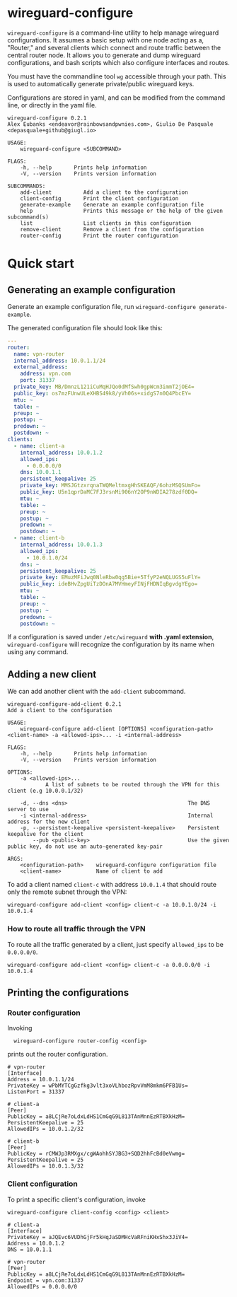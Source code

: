# wireguard-configure

`wireguard-configure` is a command-line utility to help manage wireguard configurations. It assumes a basic setup with one node acting as a, "Router," and several clients which connect and route traffic between the central router node. It allows you to generate and dump wireguard configurations, and bash scripts which also configure interfaces and routes.

You must have the commandline tool `wg` accessible through your path. This is used to automatically generate private/public wireguard keys.

Configurations are stored in yaml, and can be modified from the command line, or directly in the yaml file.

```
wireguard-configure 0.2.1
Alex Eubanks <endeavor@rainbowsandpwnies.com>, Giulio De Pasquale <depasquale+github@giugl.io>

USAGE:
    wireguard-configure <SUBCOMMAND>

FLAGS:
    -h, --help       Prints help information
    -V, --version    Prints version information

SUBCOMMANDS:
    add-client          Add a client to the configuration
    client-config       Print the client configuration
    generate-example    Generate an example configuration file
    help                Prints this message or the help of the given subcommand(s)
    list                List clients in this configuration
    remove-client       Remove a client from the configuration
    router-config       Print the router configuration
```

# Quick start

## Generating an example configuration
Generate an example configuration file, run `wireguard-configure generate-example`.

The generated configuration file should look like this:

```yaml
---
router:
  name: vpn-router
  internal_address: 10.0.1.1/24
  external_address:
    address: vpn.com
    port: 31337
  private_key: MB/DmnzL121iCuMqHJQo0dMfSwh0gpWcm3immT2jOE4=
  public_key: os7mzFUnwULeXHBS49k8/yVh06s+xidgS7n0Q4PbcEY=
  mtu: ~
  table: ~
  preup: ~
  postup: ~
  predown: ~
  postdown: ~
clients:
  - name: client-a
    internal_address: 10.0.1.2
    allowed_ips:
      - 0.0.0.0/0
    dns: 10.0.1.1
    persistent_keepalive: 25
    private_key: MMSJGtzxrqnaTWQMeltmxgHhSKEAQF/6ohzMSQSUmFo=
    public_key: U5n1qprDaMC7FJ3rsnMi906nY2OP9nWDIA278zdf0DQ=
    mtu: ~
    table: ~
    preup: ~
    postup: ~
    predown: ~
    postdown: ~
  - name: client-b
    internal_address: 10.0.1.3
    allowed_ips:
      - 10.0.1.0/24
    dns: ~
    persistent_keepalive: 25
    private_key: EMuzMFiJwq0NleRbw0qg5Bie+5TfyP2eNQLUGS5uFlY=
    public_key: ideBHvZpgUiTzDOnA7MVHmeyFINjFHDNIqBgvdgYEgo=
    mtu: ~
    table: ~
    preup: ~
    postup: ~
    predown: ~
    postdown: ~

```

If a configuration is saved under `/etc/wireguard` **with .yaml extension**, `wireguard-configure` will recognize the configuration by its name when using any command.

## Adding a new client

We can add another client with the `add-client` subcommand.

```
wireguard-configure-add-client 0.2.1
Add a client to the configuration

USAGE:
    wireguard-configure add-client [OPTIONS] <configuration-path> <client-name> -a <allowed-ips>... -i <internal-address>

FLAGS:
    -h, --help       Prints help information
    -V, --version    Prints version information

OPTIONS:
    -a <allowed-ips>...
            A list of subnets to be routed through the VPN for this client (e.g 10.0.0.1/32)

    -d, --dns <dns>                                      The DNS server to use
    -i <internal-address>                                Internal address for the new client
    -p, --persistent-keepalive <persistent-keepalive>    Persistent keepalive for the client
        --pub <public-key>                               Use the given public key, do not use an auto-generated key-pair

ARGS:
    <configuration-path>    wireguard-configure configuration file
    <client-name>           Name of client to add
```

To add a client named `client-c` with address `10.0.1.4` that should route only the remote subnet through the VPN:

    wireguard-configure add-client <config> client-c -a 10.0.1.0/24 -i 10.0.1.4

### How to route all traffic through the VPN

To route all the traffic generated by a client, just specify `allowed_ips` to be `0.0.0.0/0`.

    wireguard-configure add-client <config> client-c -a 0.0.0.0/0 -i 10.0.1.4


## Printing the configurations

### Router configuration

Invoking 
      
      wireguard-configure router-config <config>
    
prints out the router configuration.

```
# vpn-router
[Interface]
Address = 10.0.1.1/24
PrivateKey = wPbMYTCgGzfkg3vlt3xoVLhbozRpvVmM8mkm6PFB1Us=
ListenPort = 31337

# client-a
[Peer]
PublicKey = a8LCjRe7oLdxLdHS1CmGqG9L813TAnMnnEzRTBXkHzM=
PersistentKeepalive = 25
AllowedIPs = 10.0.1.2/32

# client-b
[Peer]
PublicKey = rCMWJp3RMXgx/cgWAohhSYJBG3+SQD2hhFcBd0eVwmg=
PersistentKeepalive = 25
AllowedIPs = 10.0.1.3/32
```

### Client configuration

To print a specific client's configuration, invoke

    wireguard-configure client-config <config> <client>

```
# client-a
[Interface]
PrivateKey = aJQEvc6VUDhGjFr5kHqJaSDMHcVaRFniKHxShx3JiV4=
Address = 10.0.1.2
DNS = 10.0.1.1

# vpn-router
[Peer]
PublicKey = a8LCjRe7oLdxLdHS1CmGqG9L813TAnMnnEzRTBXkHzM=
Endpoint = vpn.com:31337
AllowedIPs = 0.0.0.0/0
```
